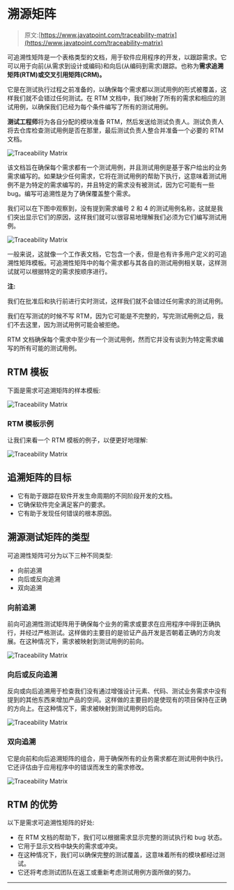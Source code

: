 # 溯源矩阵

> 原文:[https://www.javatpoint.com/traceability-matrix](https://www.javatpoint.com/traceability-matrix)

可追溯性矩阵是一个表格类型的文档，用于软件应用程序的开发，以跟踪需求。它可以用于向前(从需求到设计或编码)和向后(从编码到需求)跟踪。也称为**需求追溯矩阵(RTM)或交叉引用矩阵(CRM)。**

它是在测试执行过程之前准备的，以确保每个需求都以测试用例的形式被覆盖，这样我们就不会错过任何测试。在 RTM 文档中，我们映射了所有的需求和相应的测试用例，以确保我们已经为每个条件编写了所有的测试用例。

**测试工程师**将为各自分配的模块准备 RTM，然后发送给测试负责人。测试负责人将去仓库检查测试用例是否在那里，最后测试负责人整合并准备一个必要的 RTM 文档。

![Traceability Matrix](../Images/8062b3138538bfd3bb150004f47d0187.png)

该文档旨在确保每个需求都有一个测试用例，并且测试用例是基于客户给出的业务需求编写的。如果缺少任何需求，它将在测试用例的帮助下执行，这意味着测试用例不是为特定的需求编写的，并且特定的需求没有被测试，因为它可能有一些 bug。编写可追溯性是为了确保覆盖整个需求。

我们可以在下图中观察到，没有提到需求编号 2 和 4 的测试用例名称，这就是我们突出显示它们的原因，这样我们就可以很容易地理解我们必须为它们编写测试用例。

![Traceability Matrix](../Images/74390c8ca40bced82f78049ebbcad3c0.png)

一般来说，这就像一个工作表文档，它包含一个表，但是也有许多用户定义的可追溯性矩阵模板。可追溯性矩阵中的每个需求都与其各自的测试用例相关联，这样测试就可以根据特定的需求按顺序进行。

**注:**

我们在批准后和执行前进行实时测试，这样我们就不会错过任何需求的测试用例。

我们在写测试的时候不写 RTM，因为它可能是不完整的，写完测试用例之后，我们不去这里，因为测试用例可能会被拒绝。

RTM 文档确保每个需求中至少有一个测试用例，然而它并没有谈到为特定需求编写的所有可能的测试用例。

## RTM 模板

下面是需求可追溯矩阵的样本模板:

![Traceability Matrix](../Images/e607ac0d6f140935b4dfbe130b320ce3.png)

### RTM 模板示例

让我们来看一个 RTM 模板的例子，以便更好地理解:

![Traceability Matrix](../Images/ef886b373cdd9c36b0950aa3bcb804ab.png)

## 追溯矩阵的目标

*   它有助于跟踪在软件开发生命周期的不同阶段开发的文档。
*   它确保软件完全满足客户的要求。
*   它有助于发现任何错误的根本原因。

## 溯源测试矩阵的类型

可追溯性矩阵可分为以下三种不同类型:

*   向前追溯
*   向后或反向追溯
*   双向追溯

### 向前追溯

前向可追溯性测试矩阵用于确保每个业务的需求或要求在应用程序中得到正确执行，并经过严格测试。这样做的主要目的是验证产品开发是否朝着正确的方向发展。在这种情况下，需求被映射到测试用例的前向。

![Traceability Matrix](../Images/e79faa2e1aa2e789ff5b5d184070eae9.png)

### 向后或反向追溯

反向或向后追溯用于检查我们没有通过增强设计元素、代码、测试业务需求中没有提到的其他东西来增加产品的空间。这样做的主要目的是使现有的项目保持在正确的方向上。在这种情况下，需求被映射到测试用例的后向。

![Traceability Matrix](../Images/c532feb51fdd1625933229f8bb52ee21.png)

### 双向追溯

它是向前和向后追溯矩阵的组合，用于确保所有的业务需求都在测试用例中执行。它还评估由于应用程序中的错误而发生的需求修改。

![Traceability Matrix](../Images/b0ff3ab4be9891fb6398f21e24b8c2e5.png)

## RTM 的优势

以下是需求可追溯性矩阵的好处:

*   在 RTM 文档的帮助下，我们可以根据需求显示完整的测试执行和 bug 状态。
*   它用于显示文档中缺失的需求或冲突。
*   在这种情况下，我们可以确保完整的测试覆盖，这意味着所有的模块都经过测试。
*   它还将考虑测试团队在返工或重新考虑测试用例方面所做的努力。

* * *
